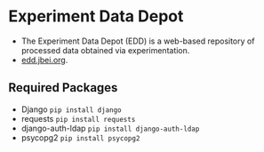 # Experiment Data Depot

 * The Experiment Data Depot (EDD) is a web-based repository of processed data obtained via
   experimentation.
 * [edd.jbei.org](https://edd.jbei.org).

## Required Packages
 * Django `pip install django`
 * requests `pip install requests`
 * django-auth-ldap `pip install django-auth-ldap`
 * psycopg2 `pip install psycopg2`
